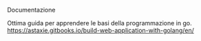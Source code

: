 Documentazione

Ottima guida per apprendere le basi della programmazione in go.
https://astaxie.gitbooks.io/build-web-application-with-golang/en/

